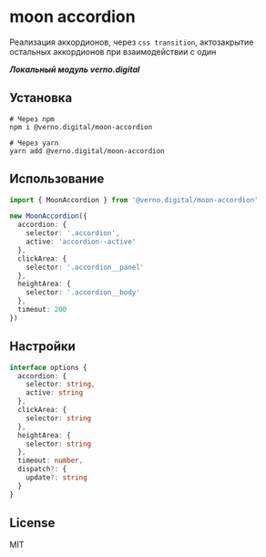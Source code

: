 # moon accordion

Реализация аккордионов, через ```css transition```,
актозакрытие остальных аккордионов при
взаимодействии с один

***Локальный модуль verno.digital***

## Установка

```shell
# Через npm
npm i @verno.digital/moon-accordion

# Через yarn
yarn add @verno.digital/moon-accordion
```

## Использование

```ts
import { MoonAccordion } from '@verno.digital/moon-accordion'

new MoonAccordion({
  accordion: {
    selector: '.accordion',
    active: 'accordion--active'
  },
  clickArea: {
    selector: '.accordion__panel'
  },
  heightArea: {
    selector: '.accordion__body'
  },
  timeout: 200
})
```

## Настройки

```ts
interface options {
  accordion: {
    selector: string,
    active: string
  },
  clickArea: {
    selector: string
  },
  heightArea: {
    selector: string
  },
  timeout: number,
  dispatch?: {
    update?: string
  }
}
```

## License

MIT
